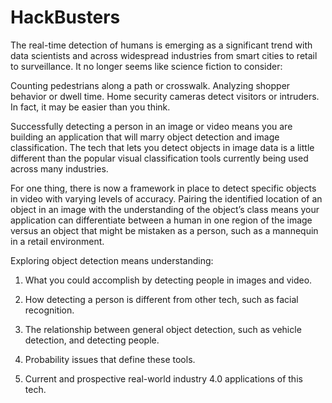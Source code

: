 # HackBusters

The real-time detection of humans is emerging as a significant trend with data scientists and across widespread industries from smart cities to retail to surveillance. It no longer seems like science fiction to consider:

Counting pedestrians along a path or crosswalk.
Analyzing shopper behavior or dwell time.
Home security cameras detect visitors or intruders.
In fact, it may be easier than you think. 

Successfully detecting a person in an image or video means you are building an application that will marry object detection and image classification. The tech that lets you detect objects in image data is a little different than the popular visual classification tools currently being used across many industries. 

For one thing, there is now a framework in place to detect specific objects in video with varying levels of accuracy. Pairing the identified location of an object in an image with the understanding of the object’s class means your application can differentiate between a human in one region of the image versus an object that might be mistaken as a person, such as a mannequin in a retail environment.

Exploring object detection means understanding:

1. What you could accomplish by detecting people in images and video.

2. How detecting a person is different from other tech, such as facial recognition.

3. The relationship between general object detection, such as vehicle detection, and detecting people.

4. Probability issues that define these tools.

5. Current and prospective real-world industry 4.0 applications of this tech.
